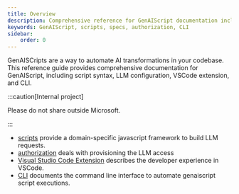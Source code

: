 ```yaml
---
title: Overview
description: Comprehensive reference for GenAIScript documentation including scripts, specs, authorization, VSCode extension, and CLI.
keywords: GenAIScript, scripts, specs, authorization, CLI
sidebar:
    order: 0
---
```


GenAISCripts are a way to automate AI transformations in your codebase. This reference guide provides comprehensive documentation for GenAIScript, including script syntax, LLM configuration, VSCode extension, and CLI.

:::caution[Internal project]

Please do not share outside Microsoft.

:::

-   [scripts](./scripts) provide a domain-specific javascript framework to build LLM requests.
-   [authorization](./token) deals with provisioning the LLM access
-   [Visual Studio Code Extension](./vscode) describes the developer experience in VSCode.
-   [CLI](./cli) documents the command line interface to automate genaiscript script executions.
